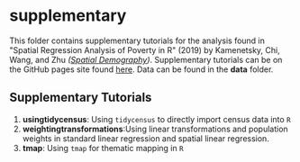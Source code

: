 # supplementary

This folder contains supplementary tutorials for the analysis found in "Spatial Regression Analysis of Poverty in R" (2019) by Kamenetsky, Chi, Wang, and Zhu *([Spatial Demography](https://link.springer.com/article/10.1007/s40980-019-00048-0))*. Supplementary tutorials can be on the GitHub pages site found [here](https://mkamenet3.github.io/SpatialRegPovertyR/). Data can be found in the **data** folder.
  
 

## Supplementary Tutorials
 
1. **usingtidycensus**: Using `tidycensus` to directly import census data into `R`
2. **weightingtransformations**:Using linear transformations and population weights in standard linear regression and spatial linear regression.
3. **tmap**: Using `tmap` for thematic mapping in `R`


